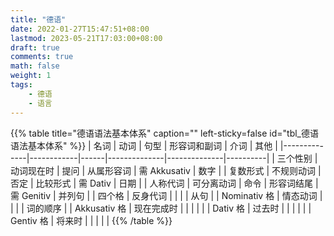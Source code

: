 ```yaml
---
title: "德语"
date: 2022-01-27T15:47:51+08:00
lastmod: 2023-05-21T17:03:00+08:00
draft: true
comments: true
math: false
weight: 1
tags:
    - 德语
    - 语言
---
```


{{% table title="德语语法基本体系" caption="" left-sticky=false id="tbl_德语语法基本体系"  %}}
| 名词         | 动词       | 句型 | 形容词和副词 | 介词         | 其他     |
|--------------|------------|------|--------------|--------------|----------|
| 三个性别     | 动词现在时 | 提问 | 从属形容词   | 需 Akkusativ | 数字     |
| 复数形式     | 不规则动词 | 否定 | 比较形式     | 需 Dativ     | 日期     |
| 人称代词     | 可分离动词 | 命令 | 形容词结尾   | 需 Genitiv   | 并列句   |
| 四个格       | 反身代词   |      |              |              | 从句     |
| Nominativ 格 | 情态动词   |      |              |              | 词的顺序 |
| Akkusativ 格 | 现在完成时 |      |              |              |          |
| Dativ 格     | 过去时     |      |              |              |          |
| Gentiv 格    | 将来时     |      |              |              |          |
{{% /table %}}
